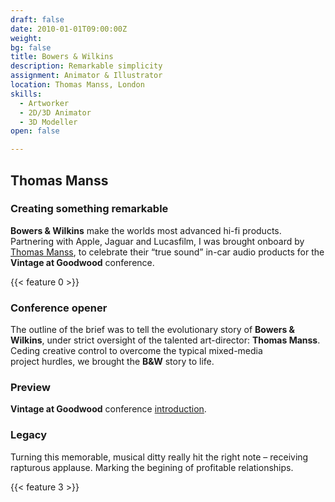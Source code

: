 ```yaml
---
draft: false
date: 2010-01-01T09:00:00Z
weight:
bg: false
title: Bowers & Wilkins
description: Remarkable simplicity
assignment: Animator & Illustrator
location: Thomas Manss, London
skills:
  - Artworker
  - 2D/3D Animator
  - 3D Modeller
open: false

---
```


## Thomas Manss

### Creating something remarkable

**Bowers & Wilkins** make the worlds most advanced hi-fi products. Partnering with Apple, Jaguar and Lucasfilm, I was brought onboard by [Thomas Manss](http://www.manss.com/en/Project/Vintage-at-Goodwood), to celebrate their “true sound” in-car audio products for the **Vintage at Goodwood**&nbsp;conference.

{{< feature 0 >}}

### Conference opener

The outline of the brief was to tell the evolutionary story of **Bowers & Wilkins**, under strict oversight of the talented art-director: **Thomas Manss**. Ceding creative control to overcome the typical mixed-media project&nbsp;hurdles, we brought the **B&amp;W** story to life.



### Preview

**Vintage at Goodwood**&nbsp;conference [introduction](https://vimeo.com/124144694).




### Legacy

Turning this&nbsp;memorable, musical ditty really hit the right&nbsp;note – receiving rapturous&nbsp;applause. Marking the begining of profitable&nbsp;relationships.

{{< feature 3 >}}

<!--
### Preview

[Animation](https://vimeo.com/124144694) <a ondragstart="return false" style="visibility: visible;" class="btn portfolioVisibility" data-selector=".cell15" onclick="static();document.getElementById('togglebox').checked = true;">Animation still</a> <a ondragstart="return false" style="visibility: visible;" class="btn portfolioVisibility" data-selector=".cell17" onclick="static();document.getElementById('togglebox').checked = true;">Conference screen</a> <a ondragstart="return false" style="visibility: visible;" class="btn portfolioVisibility" data-selector=".cell18" onclick="static();document.getElementById('togglebox').checked = true;">Project inspiration</a>

## Project in detail

### 3D Modelling

Modelling and rendering realistic speaker components throughout their range was a pleasure – working with admirable, beautiful source&nbsp;material.
-->
